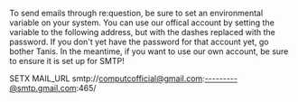 To send emails through re:question, be sure to set an environmental variable on your system. You can use our offical account by setting the variable to the following address, but with the dashes replaced with the password. If you don't yet have the password for that account yet, go bother Tanis. In the meantime, if you want to use our own account, be sure to ensure it is set up for SMTP!

SETX MAIL_URL smtp://computcofficial@gmail.com:---------@smtp.gmail.com:465/